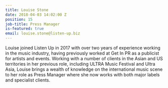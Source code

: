 ```yaml
---
title: Louise Stone
date: 2018-04-03 14:02:00 Z
position: 15
job-title: Press Manager
is-featured: true
email: louise.stone@listen-up.biz
---
```


Louise joined Listen Up in 2017 with over two years of experience working in the music industry, having previously worked at Get In PR as a publicist for artists and events. Working with a number of clients in the Asian and US territories in her previous role, including ULTRA Music Festival and Ultra Asia, Louise brings a wealth of knowledge on the international music scene to her role as Press Manager where she now works with both major labels and specialist clients.